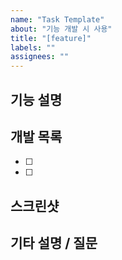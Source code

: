 ```yaml
---
name: "Task Template"
about: "기능 개발 시 사용"
title: "[feature]"
labels: ""
assignees: ""
---
```


## 기능 설명

## 개발 목록

- [ ]
- [ ]

## 스크린샷

## 기타 설명 / 질문
